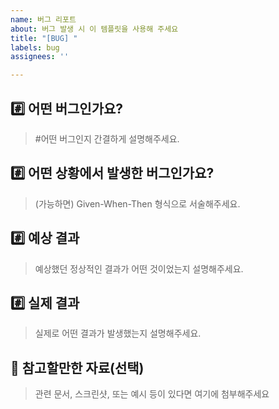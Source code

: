 ```yaml
---
name: 버그 리포트
about: 버그 발생 시 이 템플릿을 사용해 주세요
title: "[BUG] "
labels: bug
assignees: ''

---
```


## #️⃣ 어떤 버그인가요?

> #어떤 버그인지 간결하게 설명해주세요.

## #️⃣ 어떤 상황에서 발생한 버그인가요?

> (가능하면) Given-When-Then 형식으로 서술해주세요.

## #️⃣ 예상 결과

> 예상했던 정상적인 결과가 어떤 것이었는지 설명해주세요.

## #️⃣ 실제 결과

> 실제로 어떤 결과가 발생했는지 설명해주세요.

## 📎 참고할만한 자료(선택)

> 관련 문서, 스크린샷, 또는 예시 등이 있다면 여기에 첨부해주세요
